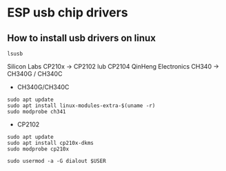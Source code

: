 # ESP usb chip drivers


## How to install usb drivers on linux
```
lsusb
```
Silicon Labs CP210x → CP2102 lub CP2104
QinHeng Electronics CH340 → CH340G / CH340C


- CH340G/CH340C

```
sudo apt update
sudo apt install linux-modules-extra-$(uname -r)
sudo modprobe ch341
```

- CP2102

```
sudo apt update
sudo apt install cp210x-dkms
sudo modprobe cp210x
```


```
sudo usermod -a -G dialout $USER

```